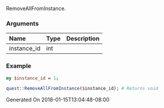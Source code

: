 RemoveAllFromInstance.
### Arguments
**Name**|**Type**|**Description**
:---|:---|:---
instance_id|int|

### Example

```perl
my $instance_id = 1;

quest::RemoveAllFromInstance($instance_id); # Returns void
```


Generated On 2018-01-15T13:04:48-08:00